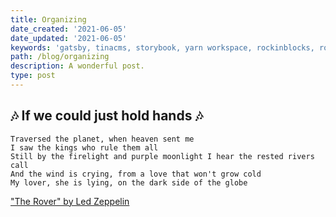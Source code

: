 ```yaml
---
title: Organizing
date_created: '2021-06-05'
date_updated: '2021-06-05'
keywords: 'gatsby, tinacms, storybook, yarn workspace, rockinblocks, rockin blocks'
path: /blog/organizing
description: A wonderful post.
type: post
---
```


## 🎶 If we could just hold hands 🎶
```
Traversed the planet, when heaven sent me
I saw the kings who rule them all
Still by the firelight and purple moonlight I hear the rested rivers call
And the wind is crying, from a love that won't grow cold
My lover, she is lying, on the dark side of the globe
```

["The Rover" by Led Zeppelin](https://open.spotify.com/track/4r8AQvzullpWTDpgv70KxD?si=f3108564c6684eab)
